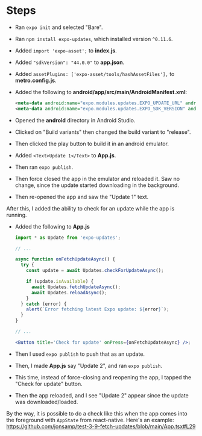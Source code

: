 # Steps

- Ran `expo init` and selected "Bare".
- Ran `npm install expo-updates`, which installed version `^0.11.6`.
- Added `import 'expo-asset';` to **index.js**.
- Added `"sdkVersion": "44.0.0"` to **app.json**.
- Added `assetPlugins: ['expo-asset/tools/hashAssetFiles'],` to **metro.config.js**.
- Added the following to **android/app/src/main/AndroidManifest.xml**:

  ```xml
  <meta-data android:name="expo.modules.updates.EXPO_UPDATE_URL" android:value="https://exp.host/@jonsamp/test-android-classic-updates"/>
  <meta-data android:name="expo.modules.updates.EXPO_SDK_VERSION" android:value="44.0.0"/>
  ```

- Opened the **android** directory in Android Studio.
- Clicked on "Build variants" then changed the build variant to "release".
- Then clicked the play button to build it in an android emulator.
- Added `<Text>Update 1</Text>` to **App.js**.
- Then ran `expo publish`.
- Then force closed the app in the emulator and reloaded it. Saw no change, since the update started downloading in the background.
- Then re-opened the app and saw the "Update 1" text.

After this, I added the ability to check for an update while the app is running.

- Added the following to **App.js**

  ```jsx
  import * as Update from 'expo-updates';

  // ...

  async function onFetchUpdateAsync() {
    try {
      const update = await Updates.checkForUpdateAsync();

      if (update.isAvailable) {
        await Updates.fetchUpdateAsync();
        await Updates.reloadAsync();
      }
    } catch (error) {
      alert(`Error fetching latest Expo update: ${error}`);
    }
  }

  // ...

  <Button title='Check for update' onPress={onFetchUpdateAsync} />;
  ```

- Then I used `expo publish` to push that as an update.
- Then, I made **App.js** say "Update 2", and ran `expo publish`.
- This time, instead of force-closing and reopening the app, I tapped the "Check for update" button.
- Then the app reloaded, and I see "Update 2" appear since the update was downloaded/loaded.

By the way, it is possible to do a check like this when the app comes into the foreground with `AppState` from react-native. Here's an example: https://github.com/jonsamp/test-3-9-fetch-updates/blob/main/App.tsx#L29
